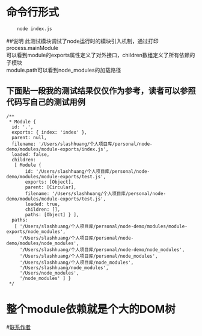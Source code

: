 # 命令行形式
```bash
    node index.js
```
##说明
此测试模块调试了node运行时的模块引入机制，通过打印process.mainModule  
可以看到module的exports属性定义了对外接口，children数组定义了所有依赖的子模块  
module.path可以看到node_modules的加载路径
## 下面贴一段我的测试结果仅仅作为参考，读者可以参照代码写自己的测试用例
    /**
     * Module {
      id: '.',
      exports: { index: 'index' },
      parent: null,
      filename: '/Users/slashhuang/个人项目库/personal/node-demo/modules/module-exports/index.js',
      loaded: false,
      children:
       [ Module {
           id: '/Users/slashhuang/个人项目库/personal/node-demo/modules/module-exports/test.js',
           exports: [Object],
           parent: [Circular],
           filename: '/Users/slashhuang/个人项目库/personal/node-demo/modules/module-exports/test.js',
           loaded: true,
           children: [],
           paths: [Object] } ],
      paths:
       [ '/Users/slashhuang/个人项目库/personal/node-demo/modules/module-exports/node_modules',
         '/Users/slashhuang/个人项目库/personal/node-demo/modules/node_modules',
         '/Users/slashhuang/个人项目库/personal/node-demo/node_modules',
         '/Users/slashhuang/个人项目库/personal/node_modules',
         '/Users/slashhuang/个人项目库/node_modules',
         '/Users/slashhuang/node_modules',
         '/Users/node_modules',
         '/node_modules' ] }
     */
# 整个module依赖就是个大的DOM树     
#[联系作者](http://120.26.69.71/)    
     
